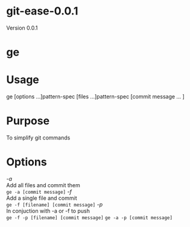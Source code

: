 git-ease-0.0.1
===============

Version 0.0.1 <br>

# ge

Usage
===========
ge [options ...]pattern-spec [files ...]pattern-spec [commit message ... ]

Purpose
===========
To simplify git commands

Options
===========
*-a*<br>
Add all files and commit them<br>
```ge -a [commit message]```
*-f*<br>
Add a single file and commit<br>
```ge -f [filename] [commit message]```
*-p*<br>
In conjuction with -a or -f to push<br>
```ge -f -p [filename] [commit message]```
```ge -a -p [commit message]```

